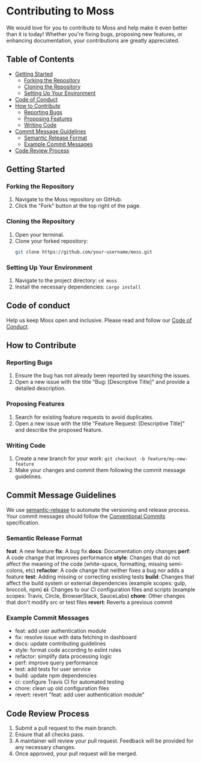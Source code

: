 # Contributing to Moss

We would love for you to contribute to Moss and help make it even better than it is today! Whether you're fixing bugs, proposing new features, or enhancing documentation, your contributions are greatly appreciated.

## Table of Contents

- [Getting Started](#getting-started)
  - [Forking the Repository](#forking-the-repository)
  - [Cloning the Repository](#cloning-the-repository)
  - [Setting Up Your Environment](#setting-up-your-environment)
- [Code of Conduct](#code-of-conduct)
- [How to Contribute](#how-to-contribute)
  - [Reporting Bugs](#reporting-bugs)
  - [Proposing Features](#proposing-features)
  - [Writing Code](#writing-code)
- [Commit Message Guidelines](#commit-message-guidelines)
  - [Semantic Release Format](#semantic-release-format)
  - [Example Commit Messages](#example-commit-messages)
- [Code Review Process](#code-review-process)

## Getting Started

### Forking the Repository

1. Navigate to the Moss repository on GitHub.
2. Click the "Fork" button at the top right of the page.

### Cloning the Repository

1. Open your terminal.
2. Clone your forked repository:
   ```bash
   git clone https://github.com/your-username/moss.git
   ```

### Setting Up Your Environment

1. Navigate to the project directory:
   `cd moss`
2. Install the necessary dependencies:
   `cargo install`

## Code of conduct

Help us keep Moss open and inclusive. Please read and follow our [Code of Conduct](/CODE_OF_CONDUCT.md).

## How to Contribute

### Reporting Bugs

1. Ensure the bug has not already been reported by searching the issues.
2. Open a new issue with the title "Bug: [Descriptive Title]" and provide a detailed description.

### Proposing Features

1. Search for existing feature requests to avoid duplicates.
2. Open a new issue with the title "Feature Request: [Descriptive Title]" and describe the proposed feature.

### Writing Code

1. Create a new branch for your work:
   `git checkout -b feature/my-new-feature`
2. Make your changes and commit them following the commit message guidelines.

## Commit Message Guidelines

We use [semantic-release](https://github.com/semantic-release/semantic-release) to automate the versioning and release process. Your commit messages should follow the [Conventional Commits](https://semantic-release.gitbook.io/semantic-release) specification.

### Semantic Release Format

**feat**: A new feature
**fix**: A bug fix
**docs**: Documentation only changes
**perf**: A code change that improves performance
**style**: Changes that do not affect the meaning of the code (white-space, formatting, missing semi-colons, etc)
**refactor**: A code change that neither fixes a bug nor adds a feature
**test**: Adding missing or correcting existing tests
**build**: Changes that affect the build system or external dependencies (example scopes: gulp, broccoli, npm)
**ci**: Changes to our CI configuration files and scripts (example scopes: Travis, Circle, BrowserStack, SauceLabs)
**chore**: Other changes that don't modify src or test files
**revert**: Reverts a previous commit

### Example Commit Messages

- feat: add user authentication module
- fix: resolve issue with data fetching in dashboard
- docs: update contributing guidelines
- style: format code according to eslint rules
- refactor: simplify data processing logic
- perf: improve query performance
- test: add tests for user service
- build: update npm dependencies
- ci: configure Travis CI for automated testing
- chore: clean up old configuration files
- revert: revert "feat: add user authentication module"

## Code Review Process

1. Submit a pull request to the main branch.
2. Ensure that all checks pass.
3. A maintainer will review your pull request. Feedback will be provided for any necessary changes.
4. Once approved, your pull request will be merged.
